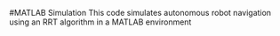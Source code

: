 #MATLAB Simulation
This code simulates autonomous robot navigation using an RRT algorithm in a MATLAB environment
